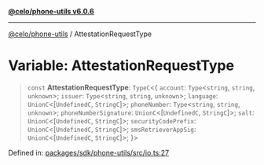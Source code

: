 [**@celo/phone-utils v6.0.6**](../README.md)

***

[@celo/phone-utils](../globals.md) / AttestationRequestType

# Variable: AttestationRequestType

> `const` **AttestationRequestType**: `TypeC`\<\{ `account`: `Type`\<`string`, `string`, `unknown`\>; `issuer`: `Type`\<`string`, `string`, `unknown`\>; `language`: `UnionC`\<\[`UndefinedC`, `StringC`\]\>; `phoneNumber`: `Type`\<`string`, `string`, `unknown`\>; `phoneNumberSignature`: `UnionC`\<\[`UndefinedC`, `StringC`\]\>; `salt`: `UnionC`\<\[`UndefinedC`, `StringC`\]\>; `securityCodePrefix`: `UnionC`\<\[`UndefinedC`, `StringC`\]\>; `smsRetrieverAppSig`: `UnionC`\<\[`UndefinedC`, `StringC`\]\>; \}\>

Defined in: [packages/sdk/phone-utils/src/io.ts:27](https://github.com/celo-org/developer-tooling/blob/master/packages/sdk/phone-utils/src/io.ts#L27)
